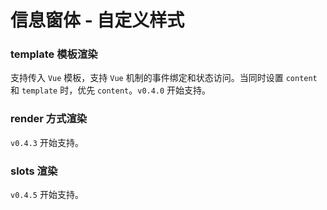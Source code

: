 # 信息窗体 - 自定义样式

<vuep template="#exampleContent"></vuep>

<script v-pre type="text/x-template" id="exampleContent">

  <template>
    <div class="map-page-container">
      <vue-map
        vid="mapDemo"  
        :center="center"
        :zoom="zoom"
        class="map-demo">
        <vue-map-info-window :position="window.position" :visible="window.visible" >
          <div class="info-window">
            <div class="info-window-header">
              <span class="info-window-header-title">自定义样式</span>
              <i @click="window.visible=false">×</i>
            </div>
          </div>
        </vue-map-info-window>
      </vue-map>
    </div>
  </template>

  <style>
    .map-demo {
      height: 300px;
    }
    /* 重写外层默认样式 */
    .gm-style .gm-style-iw-c {
      padding: 0;
    }
    .gm-style .gm-style-iw-d {
      overflow: hidden!important;
    }
    .gm-style .gm-style-iw-d+button {
      display: none!important;
    }

    .info-window {
      width: 350px;
      height: 250px;
      color: #666;
    }
    .info-window-header {
      background-color: #305fe6;
      line-height: 40px;
      border-top-left-radius: 8px;
      border-top-right-radius: 8px;
      color: #fff;
      padding-left: 10px;
      display: flex;
    }
    .info-window-header .info-window-header-title {
      flex: 1
    }
    .info-window-header i {
      cursor: pointer;
      line-height: 40px;
      margin-right: 10px;
      font-style: normal;
      font-size: 20px;
    }
  </style>

  <script>
    module.exports = {
      data: function() {
        let center = [121.59996, 31.197646];
        return {
          zoom: 12,
          center,
          window: {
            position: center,
            visible: true
          }
        };
      },

      created() {
      }
    };
  </script>

</script>

### template 模板渲染

支持传入 `Vue` 模板，支持 `Vue` 机制的事件绑定和状态访问。当同时设置 `content` 和 `template` 时，优先 `content`。`v0.4.0` 开始支持。

<vuep template="#exampleTemplate"></vuep>

<script v-pre type="text/x-template" id="exampleTemplate">

  <template>
    <div class="amap-page-container">
      <el-amap
        vid="amapDemo1"  
        :center="center"
        :zoom="zoom"
        class="amap-demo">
        <el-amap-info-window :position="window.position" :template="window.template"></el-amap-info-window>
      </el-amap>
    </div>
  </template>

  <style>
    .amap-demo {
      height: 300px;
    }
  </style>

  <script>
    module.exports = {
      data: function() {
        let self = this;

        return {
          zoom: 12,
          center: [121.59996, 31.197646],
          markers: [],
          markerRefs: [],
          source: 'click'
        };
      },

      created() {
        let basePosition = [121.59996, 31.197646];
        this.window = {
          position: [basePosition[0], basePosition[1]],
          template: `<button @click="handler('hello')">{{ source }}</button>`
        }
      },

      methods: {
        handler(index) {
          alert(`${ index } - trigger`);
        }
      }
    };
  </script>

</script>

### render 方式渲染

`v0.4.3` 开始支持。

<vuep template="#exampleRender"></vuep>

<script v-pre type="text/x-template" id="exampleRender">

  <template>
    <div class="amap-page-container">
      <el-amap
        vid="amapDemo2"  
        :center="center"
        :zoom="zoom"
        class="amap-demo">
        <el-amap-info-window :position="window.position" :content-render="window.contentRender"></el-amap-info-window>
      </el-amap>
    </div>
  </template>

  <style>
    .amap-demo {
      height: 300px;
    }
  </style>

  <script>
    module.exports = {
      data: function() {
        let self = this;
        const BtnComponent = {
          props: ['text'],
          template: `<button>{{text}}</button>`
        };
        const center = [121.59996, 31.197646];
        return {
          zoom: 12,
          center,
          markers: [],
          source: 'click',
          window: {
            position: center,
            contentRender: h => h(BtnComponent, {
                props: {
                  text: 'hello'
                },
                style: {
                  background: 'rgb(173, 47, 47)',
                  color: '#eee'
                },
                nativeOn: {
                  click: () => this.handler(`hello click`)
                }
              })
          }
        };
      },
      created() {
      },

      methods: {
        handler(val) {
          alert(`${ val } - trigger`);
        }
      }
    };
  </script>

</script>

### slots 渲染

`v0.4.5` 开始支持。

<vuep template="#exampleSlots"></vuep>

<script v-pre type="text/x-template" id="exampleSlots">

  <template>
    <div class="amap-page-container">
      <el-amap
        vid="amapDemo3"  
        :center="center"
        :zoom="zoom"
        class="amap-demo">
        <el-amap-info-window :position="window.position">
          <div :style="slotStyle">
            <b>Hello {{ count }} times</b>
            <button @click="onClick">Add</button>
          </div>
        </el-amap-info-window>
      </el-amap>
    </div>
  </template>

  <style>
    .amap-demo {
      height: 300px;
    }
  </style>

  <script>
    module.exports = {
      data: function() {
        let self = this;
        const center = [121.59996, 31.197646];
      
        return {
          zoom: 12,
          center,
          count: 0,
          slotStyle: {
            padding: '2px 8px',
            background: '#eee',
            color: '#333',
            border: '1px solid #aaa'
          },
          window: {
            position: [121.59996, 31.197646]
          }
        };
      },

      methods: {
        onClick() {
          this.count += 1;
        }
      },

      created() {
      }
    };
  </script>
</script>
